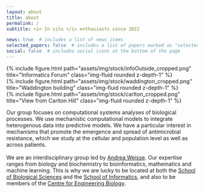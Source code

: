 ```yaml
---
layout: about
title: about
permalink: /
subtitle: <i> In situ </i> enthusiasts since 2021

news: true  # includes a list of news items
selected_papers: false  # includes a list of papers marked as "selected={true}"
social: false  # includes social icons at the bottom of the page
---
```


<div class="container">
  <div class="pics-in-a-row">
    <div class="img1">
      {% include figure.html path="assets/img/stock/infoOutside_cropped.png" title="Informatics Forum" class="img-fluid rounded z-depth-1" %}
    </div>
    <div class="img2">
      {% include figure.html path="assets/img/stock/waddington_cropped.png" title="Waddington building" class="img-fluid rounded z-depth-1" %}
    </div>
    <div class="img3">
      {% include figure.html path="assets/img/stock/carlton_cropped.png" title="View from Carlton Hill" class="img-fluid rounded z-depth-1" %}
    </div>
  </div>
</div>

Our group focuses on computational systems analyses of biological processes. We use mechanistic computational models to integrate heterogenous data into predictive models. We have a particular interest in mechanisms that promote the emergence and spread of antimicrobial resistance, which we study at the cellular and population level as well as across patients. <br> <br>
We are an interdisciplinary group led by <a href="/people/andreaWeisse/">Andrea Weisse</a>. Our expertise ranges from biology and biochemistry to bioinformatics, mathematics and machine learning. This is why we are lucky to be located at both the <a href="https://www.ed.ac.uk/biology">School of Biological Sciences</a> and the <a href="https://www.ed.ac.uk/informatics/">School of Informatics</a>, and also to be members of the <a href="https://www.ed.ac.uk/biology/centre-engineering-biology">Centre for Engineering Biology</a>. <br> <br>